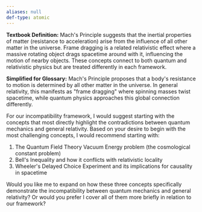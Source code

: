 ```yaml
---
aliases: null
def-type: atomic
---
```

   
**Textbook Definition:** Mach's Principle suggests that the inertial properties of matter (resistance to acceleration) arise from the influence of all other matter in the universe. Frame dragging is a related relativistic effect where a massive rotating object drags spacetime around with it, influencing the motion of nearby objects. These concepts connect to both quantum and relativistic physics but are treated differently in each framework.   
   
**Simplified for Glossary:** Mach's Principle proposes that a body's resistance to motion is determined by all other matter in the universe. In general relativity, this manifests as "frame dragging" where spinning masses twist spacetime, while quantum physics approaches this global connection differently.   
   
For our incompatibility framework, I would suggest starting with the concepts that most directly highlight the contradictions between quantum mechanics and general relativity. Based on your desire to begin with the most challenging concepts, I would recommend starting with:   
   
1. The Quantum Field Theory Vacuum Energy problem (the cosmological constant problem)   
2. Bell's Inequality and how it conflicts with relativistic locality   
3. Wheeler's Delayed Choice Experiment and its implications for causality in spacetime   
   
Would you like me to expand on how these three concepts specifically demonstrate the incompatibility between quantum mechanics and general relativity? Or would you prefer I cover all of them more briefly in relation to our framework?